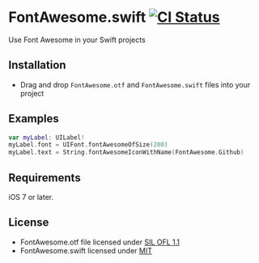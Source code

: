# FontAwesome.swift [![CI Status](http://img.shields.io/travis/thii/FontAwesome.swift.svg?style=flat)](https://travis-ci.org/thii/FontAwesome.swift)

Use Font Awesome in your Swift projects

## Installation

- Drag and drop `FontAwesome.otf` and `FontAwesome.swift` files into your project

## Examples

```swift
var myLabel: UILabel!
myLabel.font = UIFont.fontAwesomeOfSize(200)
myLabel.text = String.fontAwesomeIconWithName(FontAwesome.Github)

```

## Requirements

iOS 7 or later.

## License
- FontAwesome.otf file licensed under [SIL OFL 1.1](http://scripts.sil.org/OFL)
- FontAwesome.swift licensed under [MIT](http://thi.mit-license.org/)
